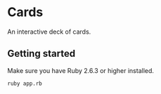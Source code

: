 # Cards

An interactive deck of cards.

## Getting started

Make sure you have Ruby 2.6.3 or higher installed.

```
ruby app.rb
```
